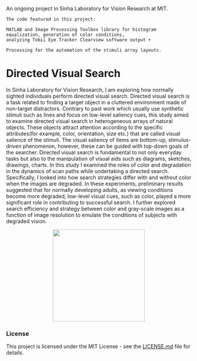An ongoing project in Sinha Laboratory for Vision Research at MIT.

	The code featured in this project: 

	MATLAB and Image Processing Toolbox library for histogram equalization, generation of color conditions,
	analyzing Tobii Eye Tracker Clearview software output + 
	
	Processing for the automation of the stimuli array layouts.


# Directed Visual Search

In Sinha Laboratory for Vision Research, I am exploring how normally sighted individuals perform directed visual search. Directed visual search is a task related to finding a target object in a cluttered environment made of non-target distractors. Contrary to past work which usually use synthetic stimuli such as lines and focus on low-level saliency cues, this study aimed to examine directed visual search in heterogeneous arrays of natural objects.  These objects attract attention according to the specific attributes(for example, color, orientation, size etc.) that are called visual salience of the stimuli. The visual saliency of items are bottom-up, stimulus-driven phenomenon, however, these can be guided with top-down goals of the searcher. Directed visual search is fundamental to not only everyday tasks but also to the manipulation of visual aids such as diagrams, sketches, drawings, charts. In this study I examined the roles of color and degradation in the dynamics of scan paths while undertaking a directed search. Specifically, I looked into how search strategies differ with and without color when the images are degraded. In these experiments, preliminary results suggested that for normally developing adults, as viewing conditions become more degraded, low-level visual cues, such as color, played a more significant role in contributing to successful search. I further explored search efficiency and strategy between color and gray-scale images as a function of image resolution to emulate the conditions of subjects with degraded vision.

<p align="center"><img src="https://github.mit.edu/egeozin/Directed-Visual-Search/blob/master/images/G3-P2.4.jpg" width="250"></p>

### License

This project is licensed under the MIT License - see the [LICENSE.md](LICENSE.md) file for details.